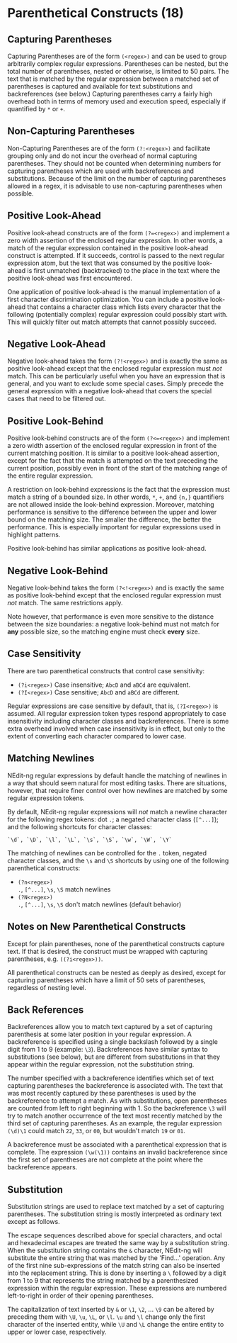 # Parenthetical Constructs (18)

## Capturing Parentheses

Capturing Parentheses are of the form `(<regex>)` and can be used to
group arbitrarily complex regular expressions. Parentheses can be
nested, but the total number of parentheses, nested or otherwise, is
limited to 50 pairs. The text that is matched by the regular expression
between a matched set of parentheses is captured and available for text
substitutions and backreferences (see below.) Capturing parentheses
carry a fairly high overhead both in terms of memory used and execution
speed, especially if quantified by `*` or `+`.

## Non-Capturing Parentheses

Non-Capturing Parentheses are of the form `(?:<regex>)` and facilitate
grouping only and do not incur the overhead of normal capturing
parentheses. They should not be counted when determining numbers for
capturing parentheses which are used with backreferences and
substitutions. Because of the limit on the number of capturing
parentheses allowed in a regex, it is advisable to use non-capturing
parentheses when possible.

## Positive Look-Ahead

Positive look-ahead constructs are of the form `(?=<regex>)` and
implement a zero width assertion of the enclosed regular expression. In
other words, a match of the regular expression contained in the positive
look-ahead construct is attempted. If it succeeds, control is passed to
the next regular expression atom, but the text that was consumed by the
positive look-ahead is first unmatched (backtracked) to the place in the
text where the positive look-ahead was first encountered.

One application of positive look-ahead is the manual implementation of a
first character discrimination optimization. You can include a positive
look-ahead that contains a character class which lists every character
that the following (potentially complex) regular expression could
possibly start with. This will quickly filter out match attempts that
cannot possibly succeed.

## Negative Look-Ahead

Negative look-ahead takes the form `(?!<regex>)` and is exactly the
same as positive look-ahead except that the enclosed regular expression
must *not* match. This can be particularly useful when you have an
expression that is general, and you want to exclude some special cases.
Simply precede the general expression with a negative look-ahead that
covers the special cases that need to be filtered out.

## Positive Look-Behind

Positive look-behind constructs are of the form `(?<=<regex>)` and
implement a zero width assertion of the enclosed regular expression in
front of the current matching position. It is similar to a positive
look-ahead assertion, except for the fact that the match is attempted on
the text preceding the current position, possibly even in front of the
start of the matching range of the entire regular expression.

A restriction on look-behind expressions is the fact that the expression
must match a string of a bounded size. In other words, `*`, `+`, and
`{n,}` quantifiers are not allowed inside the look-behind expression.
Moreover, matching performance is sensitive to the difference between
the upper and lower bound on the matching size. The smaller the
difference, the better the performance. This is especially important for
regular expressions used in highlight patterns.

Positive look-behind has similar applications as positive look-ahead.

## Negative Look-Behind

Negative look-behind takes the form `(?<!<regex>)` and is exactly
the same as positive look-behind except that the enclosed regular
expression must *not* match. The same restrictions apply.

Note however, that performance is even more sensitive to the distance
between the size boundaries: a negative look-behind must not match for
**any** possible size, so the matching engine must check **every** size.

## Case Sensitivity

There are two parenthetical constructs that control case sensitivity:

  - `(?i<regex>)`
    Case insensitive; `AbcD` and `aBCd` are equivalent.
  - `(?I<regex>)`
    Case sensitive; `AbcD` and `aBCd` are different.

Regular expressions are case sensitive by default, that is,
`(?I<regex>)` is assumed. All regular expression token types respond
appropriately to case insensitivity including character classes and
backreferences. There is some extra overhead involved when case
insensitivity is in effect, but only to the extent of converting each
character compared to lower case.

## Matching Newlines

NEdit-ng regular expressions by default handle the matching of newlines
in a way that should seem natural for most editing tasks. There are
situations, however, that require finer control over how newlines are
matched by some regular expression tokens.

By default, NEdit-ng regular expressions will *not* match a newline
character for the following regex tokens: dot `.`; a negated
character class (`[^...]`); and the following shortcuts for character
classes:

    `\d`, `\D`, `\l`, `\L`, `\s`, `\S`, `\w`, `\W`, `\Y`

The matching of newlines can be controlled for the `.` token, negated
character classes, and the `\s` and `\S` shortcuts by using one of the
following parenthetical constructs:

  - `(?n<regex>)`  
    `.`, `[^...]`, `\s`, `\S` match newlines
  - `(?N<regex>)`  
    `.`, `[^...]`, `\s`, `\S` don't match newlines (default behavior)

## Notes on New Parenthetical Constructs

Except for plain parentheses, none of the parenthetical constructs
capture text. If that is desired, the construct must be wrapped with
capturing parentheses, e.g. `((?i<regex>))`.

All parenthetical constructs can be nested as deeply as desired, except
for capturing parentheses which have a limit of 50 sets of parentheses,
regardless of nesting level.

## Back References

Backreferences allow you to match text captured by a set of capturing
parenthesis at some later position in your regular expression. A
backreference is specified using a single backslash followed by a single
digit from 1 to 9 (example: `\3`). Backreferences have similar syntax to
substitutions (see below), but are different from substitutions in that
they appear within the regular expression, not the substitution string.

The number specified with a backreference identifies which set of text
capturing parentheses the backreference is associated with. The text
that was most recently captured by these parentheses is used by the
backreference to attempt a match. As with substitutions, open
parentheses are counted from left to right beginning with 1. So the
backreference `\3` will try to match another occurrence of the text
most recently matched by the third set of capturing parentheses. As an
example, the regular expression `(\d)\1` could match `22`, `33`, or
`00`, but wouldn't match `19` or `01`.

A backreference must be associated with a parenthetical expression that
is complete. The expression `(\w(\1))` contains an invalid
backreference since the first set of parentheses are not complete at the
point where the backreference appears.

## Substitution

Substitution strings are used to replace text matched by a set of
capturing parentheses. The substitution string is mostly interpreted as
ordinary text except as follows.

The escape sequences described above for special characters, and octal
and hexadecimal escapes are treated the same way by a substitution
string. When the substitution string contains the `&` character,
NEdit-ng will substitute the entire string that was matched by the
'Find...' operation. Any of the first nine sub-expressions of the match
string can also be inserted into the replacement string. This is done by
inserting a `\` followed by a digit from 1 to 9 that represents the
string matched by a parenthesized expression within the regular
expression. These expressions are numbered left-to-right in order of
their opening parentheses.

The capitalization of text inserted by `&` or `\1`, `\2`, ... `\9`
can be altered by preceding them with `\U`, `\u`, `\L`, or `\l`.
`\u` and `\l` change only the first character of the inserted entity,
while `\U` and `\L` change the entire entity to upper or lower case,
respectively.
